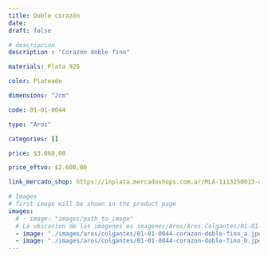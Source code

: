 ```yaml
---
title: Doble corazón
date: 
draft: false

# descripcion
description : "Corazón doble fino"

materials: Plata 925

color: Plateado

dimensions: "2cm"

code: 01-01-0044

type: "Aros"

categories: []

price: $3.060,00

price_eftvo: $2.600,00

link_mercado_shop: https://inplata.mercadoshops.com.ar/MLA-1113250013-aro-pasante-colgante-doble-corazón-_JM

# Images
# first image will be shown in the product page
images:
  # - image: "images/path_to_image"
  # La ubicacion de las imagenes es imagenes/Aros/Aros.Colgantes/01-01-0044-doble-corazon
  - image: "./images/aros/colgantes/01-01-0044-corazon-doble-fino_a.jpeg"
  - image: "./images/aros/colgantes/01-01-0044-corazon-doble-fino_b.jpeg"
---
```

